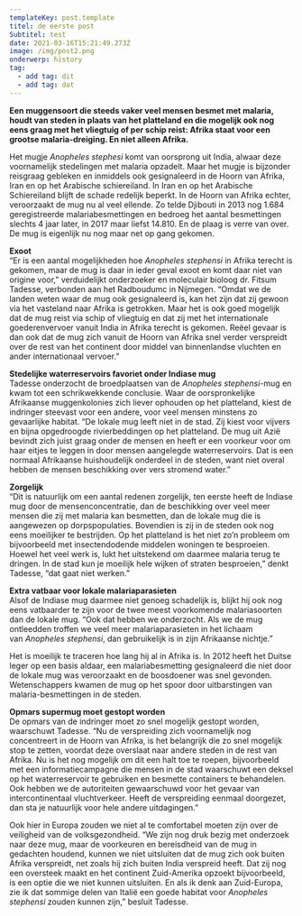 ```yaml
---
templateKey: post.template
titel: de eerste post
Subtitel: test
date: 2021-03-16T15:21:49.273Z
image: /img/post2.png
onderwerp: history
tag:
  - add tag: dit
  - add tag: dat
---
```

**Een muggensoort die steeds vaker veel mensen besmet met malaria, houdt van steden in plaats van het platteland en die mogelijk ook nog eens graag met het vliegtuig of per schip reist: Afrika staat voor een grootse malaria-dreiging. En niet alleen Afrika.**

Het mugje *Anopheles stephesi* komt van oorsprong uit India, alwaar deze voornamelijk stedelingen met malaria opzadelt. Maar het mugje is bijzonder reisgraag gebleken en inmiddels ook gesignaleerd in de Hoorn van Afrika, Iran en op het Arabische schiereiland. In Iran en op het Arabische Schiereiland blijft de schade redelijk beperkt. In de Hoorn van Afrika echter, veroorzaakt de mug nu al veel ellende. Zo telde Djibouti in 2013 nog 1.684 geregistreerde malariabesmettingen en bedroeg het aantal besmettingen slechts 4 jaar later, in 2017 maar liefst 14.810. En de plaag is verre van over. De mug is eigenlijk nu nog maar net op gang gekomen.

**Exoot**\
“Er is een aantal mogelijkheden hoe *Anopheles stephensi* in Afrika terecht is gekomen, maar de mug is daar in ieder geval exoot en komt daar niet van origine voor,” verduidelijkt onderzoeker en moleculair bioloog dr. Fitsum Tadesse, verbonden aan het Radboudumc in Nijmegen. “Omdat we de landen weten waar de mug ook gesignaleerd is, kan het zijn dat zij gewoon via het vasteland naar Afrika is getrokken. Maar het is ook goed mogelijk dat de mug reist via schip of vliegtuig en dat zij met het internationale goederenvervoer vanuit India in Afrika terecht is gekomen. Reëel gevaar is dan ook dat de mug zich vanuit de Hoorn van Afrika snel verder verspreidt over de rest van het continent door middel van binnenlandse vluchten en ander internationaal vervoer.”



**Stedelijke waterreservoirs favoriet onder Indiase mug**\
Tadesse onderzocht de broedplaatsen van de *Anopheles stephensi*-mug en kwam tot een schrikwekkende conclusie. Waar de oorspronkelijke Afrikaanse muggenkolonies zich liever ophouden op het platteland, kiest de indringer steevast voor een andere, voor veel mensen minstens zo gevaarlijke habitat. “De lokale mug leeft niet in de stad. Zij kiest voor vijvers en bijna opgedroogde rivierbeddingen op het platteland. De mug uit Azië bevindt zich juist graag onder de mensen en heeft er een voorkeur voor om haar eitjes te leggen in door mensen aangelegde waterreservoirs. Dat is een normaal Afrikaanse huishoudelijk onderdeel in de steden, want niet overal hebben de mensen beschikking over vers stromend water.”

**Zorgelijk**\
“Dit is natuurlijk om een aantal redenen zorgelijk, ten eerste heeft de Indiase mug door de mensenconcentratie, dan de beschikking over veel meer mensen die zij met malaria kan besmetten, dan de lokale mug die is aangewezen op dorpspopulaties. Bovendien is zij in de steden ook nog eens moeilijker te bestrijden. Op het platteland is het niet zo’n probleem om bijvoorbeeld met insectendodende middelen woningen te besproeien. Hoewel het veel werk is, lukt het uitstekend om daarmee malaria terug te dringen. In de stad kun je moeilijk hele wijken of straten besproeien,” denkt Tadesse, “dat gaat niet werken.”

**Extra vatbaar voor lokale malariaparasieten**\
Alsof de Indiase mug daarmee niet genoeg schadelijk is, blijkt hij ook nog eens vatbaarder te zijn voor de twee meest voorkomende malariasoorten dan de lokale mug. “Ook dat hebben we onderzocht. Als we de mug ontleedden troffen we veel meer malariaparasieten in het lichaam van *Anopheles stephensi*, dan gebruikelijk is in zijn Afrikaanse nichtje.”



Het is moeilijk te traceren hoe lang hij al in Afrika is. In 2012 heeft het Duitse leger op een basis aldaar, een malariabesmetting gesignaleerd die niet door de lokale mug was veroorzaakt en de boosdoener was snel gevonden. Wetenschappers kwamen de mug op het spoor door uitbarstingen van malaria-besmettingen in de steden.

**Opmars supermug moet gestopt worden**\
De opmars van de indringer moet zo snel mogelijk gestopt worden, waarschuwt Tadesse. “Nu de verspreiding zich voornamelijk nog concentreert in de Hoorn van Afrika, is het belangrijk die zo snel mogelijk stop te zetten, voordat deze overslaat naar andere steden in de rest van Afrika. Nu is het nog mogelijk om dit een halt toe te roepen, bijvoorbeeld met een informatiecampagne die mensen in de stad waarschuwt een deksel op het waterreservoir te gebruiken en besmette containers te behandelen. Ook hebben we de autoriteiten gewaarschuwd voor het gevaar van intercontinentaal vluchtverkeer. Heeft de verspreiding eenmaal doorgezet, dan sta je natuurlijk voor hele andere uitdagingen.”

Ook hier in Europa zouden we niet al te comfortabel moeten zijn over de veiligheid van de volksgezondheid. “We zijn nog druk bezig met onderzoek naar deze mug, maar de voorkeuren en bereisdheid van de mug in gedachten houdend, kunnen we niet uitsluiten dat de mug zich ook buiten Afrika verspreidt, net zoals hij zich buiten India verspreid heeft. Dat zij nog een oversteek maakt en het continent Zuid-Amerika opzoekt bijvoorbeeld, is een optie die we niet kunnen uitsluiten. En als ik denk aan Zuid-Europa, zie ik dat sommige delen van Italië een goede habitat voor *Anopheles stephensi* zouden kunnen zijn,” besluit Tadesse.